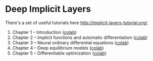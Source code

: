 # Deep Implicit Layers

There's a set of useful tutorials here http://implicit-layers-tutorial.org/.
1. Chapter 1 – Introduction ([colab](https://colab.research.google.com/drive/1OUVzeUh66wVOFI_Nc_rIAuO70gHimHH8?usp=sharing))
2. Chapter 2 – Implicit functions and automatic differentiation ([colab](https://colab.research.google.com/drive/17C9age7vi9DpUIfs_sFBWtDb4DAylbVe?usp=sharing))
3. Chapter 3 – Neural ordinary differential equations ([colab](https://colab.research.google.com/drive/1o2jWvmrQYjX99hZpTF415uT1rc35Mvft?usp=sharing))
4. Chapter 4 – Deep equilibrium models ([colab](https://colab.research.google.com/drive/1yQd4j776iqbWhBDiObaDn002NsQRa3BK?usp=sharing))
5. Chapter 5 – Differentiable optimization ([colab](https://colab.research.google.com/drive/1OWaxmU8JhNhy8atO2sH5BB0AcCpYCw0W?usp=sharing))
